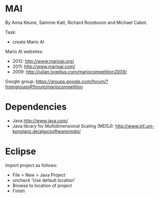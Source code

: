 MAI
===
By Anna Keune, Sammie Katt, Richard Rozeboom and Michael Cabot.

Task:
- create Mario AI

Mario AI websites: 
- 2012: http://www.marioai.org/
- 2011: http://www.marioai.com/
- 2009: http://julian.togelius.com/mariocompetition2009/

Google group: https://groups.google.com/forum/?fromgroups#!forum/mariocompetition

Dependencies
===
- Java http://www.java.com/
- Java library for Multidimensional Scaling (MDSJ): http://www.inf.uni-konstanz.de/algo/software/mdsj/

Eclipse
===
Import project as follows:
- File > New > Java Project
- uncheck 'Use default location'
- Browse to location of project
- Finish